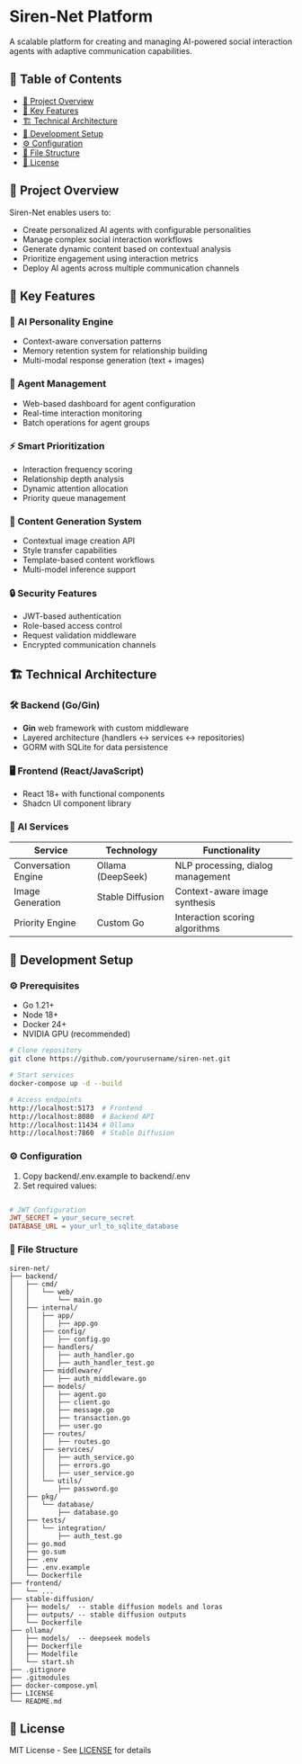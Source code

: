 # Siren-Net Platform


A scalable platform for creating and managing AI-powered social interaction agents with adaptive communication capabilities.

## 📑 Table of Contents
- [📝 Project Overview](#-project-overview)
- [🚀 Key Features](#-key-features)
- [🏗️ Technical Architecture](#-technical-architecture)
- [🔧 Development Setup](#-development-setup)
- [⚙ Configuration](#-configuration)
- [📁 File Structure](#-file-structure)
- [📜 License](#-license)


## 📝 Project Overview

Siren-Net enables users to:
- Create personalized AI agents with configurable personalities
- Manage complex social interaction workflows
- Generate dynamic content based on contextual analysis
- Prioritize engagement using interaction metrics
- Deploy AI agents across multiple communication channels

## 🚀 Key Features

### 🧠 AI Personality Engine
- Context-aware conversation patterns
- Memory retention system for relationship building
- Multi-modal response generation (text + images)

### 🤖 Agent Management
- Web-based dashboard for agent configuration
- Real-time interaction monitoring
- Batch operations for agent groups

### ⚡ Smart Prioritization
- Interaction frequency scoring
- Relationship depth analysis
- Dynamic attention allocation
- Priority queue management

### 🎨 Content Generation System
- Contextual image creation API
- Style transfer capabilities
- Template-based content workflows
- Multi-model inference support

### 🔒 Security Features
- JWT-based authentication
- Role-based access control
- Request validation middleware
- Encrypted communication channels

## 🏗️ Technical Architecture

### 🛠 Backend (Go/Gin)
- **Gin** web framework with custom middleware
- Layered architecture (handlers ↔ services ↔ repositories)
- GORM with SQLite for data persistence

### 🖥 Frontend (React/JavaScript)
- React 18+ with functional components
- Shadcn UI component library

### 🧩 AI Services
| Service              | Technology     | Functionality                     |
|----------------------|----------------|-----------------------------------|
| Conversation Engine  | Ollama (DeepSeek) | NLP processing, dialog management |
| Image Generation     | Stable Diffusion | Context-aware image synthesis     |
| Priority Engine      | Custom Go      | Interaction scoring algorithms    |

## 🔧 Development Setup

### ⚙️ Prerequisites
- Go 1.21+
- Node 18+
- Docker 24+
- NVIDIA GPU (recommended)

```bash
# Clone repository
git clone https://github.com/yourusername/siren-net.git

# Start services
docker-compose up -d --build

# Access endpoints
http://localhost:5173  # Frontend
http://localhost:8080  # Backend API
http://localhost:11434 # Ollama
http://localhost:7860  # Stable Diffusion
```


### ⚙ Configuration

1. Copy backend/.env.example to backend/.env
2. Set required values:

```ini

# JWT Configuration
JWT_SECRET = your_secure_secret
DATABASE_URL = your_url_to_sqlite_database
```

### 📁 File Structure

```
siren-net/
├── backend/
│   ├── cmd/
│   │   └── web/
│   │       └── main.go
│   ├── internal/
│   │   ├── app/
│   │   │   ├── app.go
│   │   ├── config/
│   │   │   ├── config.go
│   │   ├── handlers/
│   │   │   ├── auth_handler.go
│   │   │   ├── auth_handler_test.go
│   │   ├── middleware/
│   │   │   ├── auth_middleware.go
│   │   ├── models/
│   │   │   ├── agent.go
│   │   │   ├── client.go
│   │   │   ├── message.go
│   │   │   ├── transaction.go
│   │   │   ├── user.go
│   │   ├── routes/
│   │   │   ├── routes.go
│   │   ├── services/
│   │   │   ├── auth_service.go
│   │   │   ├── errors.go
│   │   │   ├── user_service.go
│   │   └── utils/
│   │       ├── password.go
│   ├── pkg/
│   │   └── database/
│   │       ├── database.go
│   ├── tests/
│   │   └── integration/
│   │       ├── auth_test.go
│   ├── go.mod
│   ├── go.sum
│   ├── .env
│   ├── .env.example
│   └── Dockerfile
├── frontend/
│   └── ...
├── stable-diffusion/
│   ├── models/  -- stable diffusion models and loras
│   ├── outputs/ -- stable diffusion outputs
│   └── Dockerfile
├── ollama/
│   ├── models/  -- deepseek models
│   ├── Dockerfile
│   ├── Modelfile
│   └── start.sh
├── .gitignore
├── .gitmodules
├── docker-compose.yml
├── LICENSE
└── README.md
```

## 📜 License

MIT License - See [LICENSE](LICENSE) for details